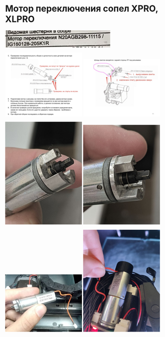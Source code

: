 # Мотор переключения сопел XPRO, XLPRO


![XPRO_Мотор_переключения_сопел_6](./img/XPRO_Мотор_переключения_сопел_6.jpg)


<p float="left">
  <img src="./img/XPRO_Мотор_переключения_сопел_0.jpg" width="49%" title="XPRO_Мотор_переключения_сопел_0"/>
  <img src="./img/XPRO_Мотор_переключения_сопел_1.jpg" width="49%" title="XPRO_Мотор_переключения_сопел_1"/> 
</p>


<p float="left">
  <img src="./img/XPRO_Мотор_переключения_сопел_2.jpg" width="49%" title="XPRO_Мотор_переключения_сопел_2"/>
  <img src="./img/XPRO_Мотор_переключения_сопел_3.jpg" width="49%" title="XPRO_Мотор_переключения_сопел_3"/> 
</p>

<p float="left">
  <img src="./img/XPRO_Мотор_переключения_сопел_4.jpg" width="49%" title="XPRO_Мотор_переключения_сопел_4"/>
  <img src="./img/XPRO_Мотор_переключения_сопел_5.jpg" width="49%" title="XPRO_Мотор_переключения_сопел_5"/> 
</p>